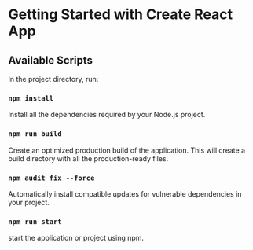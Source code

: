 # Getting Started with Create React App

## Available Scripts

In the project directory, run:

### `npm install`

Install all the dependencies required by your Node.js project.

### `npm run build`

Create an optimized production build of the application. This will create a build directory with all the production-ready files.

### `npm audit fix --force` 


Automatically install compatible updates for vulnerable dependencies in your project.


### `npm run start`

start the application or project using npm.
